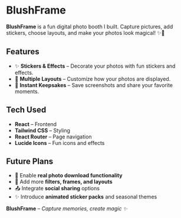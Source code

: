 # BlushFrame
**BlushFrame** is a fun digital photo booth I built. Capture pictures, add stickers, choose layouts, and make your photos look magical! ✨💖  

## Features

- ✨ **Stickers & Effects** – Decorate your photos with fun stickers and effects.  
- 💖 **Multiple Layouts** – Customize how your photos are displayed.  
- 📸 **Instant Keepsakes** – Save screenshots and share your favorite moments.  

## Tech Used

- **React** – Frontend  
- **Tailwind CSS** – Styling  
- **React Router** – Page navigation  
- **Lucide Icons** – Fun icons and effects

## Future Plans

- 💾 Enable **real photo download functionality**  
- 🎨 Add more **filters, frames, and layouts**  
- 📤 Integrate **social sharing** options  
- ✨ Introduce **animated sticker packs** and seasonal themes  
 
**BlushFrame** – *Capture memories, create magic ✨*
